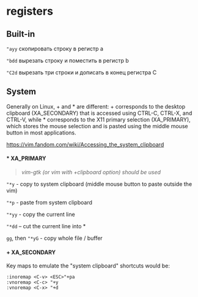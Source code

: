 registers
=========

## Built-in
`"ayy`                      скопировать строку в регистр a

`"bdd`                      вырезать строку и поместить в регистр b

`"С2d`                      вырезать три строки и дописать в конец регистра C

## System
Generally on Linux, + and * are different: + corresponds to the desktop clipboard (XA_SECONDARY) that is accessed using CTRL-C, CTRL-X, and CTRL-V, while * corresponds to the X11 primary selection (XA_PRIMARY), which stores the mouse selection and is pasted using the middle mouse button in most applications.

https://vim.fandom.com/wiki/Accessing_the_system_clipboard

#### \* XA_PRIMARY
> *vim-gtk (or vim with +clipboard option) should be used*
 
`"*y` -  copy to system clipboard (middle mouse button to paste outside the vim)

`"*p` - paste from system clipboard

`"*yy` - copy the current line

`"*dd` – cut the current line into *

`gg`, then `"*yG` - copy whole file / buffer

#### \+ XA_SECONDARY
Key maps to emulate the "system clipboard" shortcuts would be: 

    :inoremap <C-v> <ESC>"+pa
    :vnoremap <C-c> "+y
    :vnoremap <C-x> "+d

